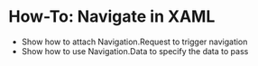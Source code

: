 # How-To: Navigate in XAML

- Show how to attach Navigation.Request to trigger navigation
- Show how to use Navigation.Data to specify the data to pass